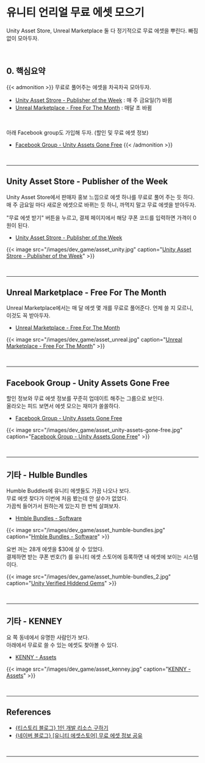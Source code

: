# 유니티 언리얼 무료 에셋 모으기


Unity Asset Store, Unreal Marketplace 둘 다 정기적으로 무료 에셋을 뿌린다. 빠짐 없이 모아두자.
<!--more-->


<br/>

## 0. 핵심요약

{{< admonition >}}
무료로 풀어주는 에셋을 차곡차곡 모아두자.
- [Unity Asset Strore - Publisher of the Week](https://assetstore.unity.com/publisher-sale) : 매 주 금요일(?) 바뀜
- [Unreal Marketplace - Free For The Month](https://www.unrealengine.com/marketplace/en-US/assets?tag=4910) : 매달 초 바뀜

<br/>

아래 Facebook group도 가입해 두자. (할인 및 무료 에셋 정보)
- [Facebook Group - Unity Assets Gone Free](https://www.facebook.com/groups/unityassetsgonefree)
{{< /admonition >}}

<br/>

---

## Unity Asset Store - Publisher of the Week
Unity Asset Store에서 판매자 홍보 느낌으로 에셋 하나를 무료로 풀어 주는 듯 하다. 매 주 금요일 마다 새로운 에셋으로 바뀌는 듯 하니, 까먹지 말고 무료 에셋을 받아두자.

"무료 에셋 받기" 버튼을 누르고, 결제 페이지에서 해당 쿠폰 코드를 입력하면 가격이 0원이 된다.  

- [Unity Asset Strore - Publisher of the Week](https://assetstore.unity.com/publisher-sale)

{{< image src="/images/dev_game/asset_unity.jpg" caption="[Unity Asset Strore - Publisher of the Week](https://assetstore.unity.com/publisher-sale)" >}}

<br/>

---

## Unreal Marketplace - Free For The Month

Unreal Marketplace에서는 매 달 에셋 몇 개를 무료로 풀어준다. 언제 쓸 지 모르니, 이것도 꼭 받아두자.  

- [Unreal Marketplace - Free For The Month](https://www.unrealengine.com/marketplace/en-US/assets?tag=4910)

{{< image src="/images/dev_game/asset_unreal.jpg" caption="[Unreal Marketplace - Free For The Month](https://www.unrealengine.com/marketplace/en-US/assets?tag=4910)" >}}

<br/>

---

## Facebook Group - Unity Assets Gone Free
할인 정보와 무료 에셋 정보를 꾸준히 업데이트 해주는 그룹으로 보인다.  
올라오는 피드 보면서 에셋 모으는 재미가 쏠쏠하다.

- [Facebook Group - Unity Assets Gone Free](https://www.facebook.com/groups/unityassetsgonefree)

{{< image src="/images/dev_game/asset_unity-assets-gone-free.jpg" caption="[Facebook Group - Unity Assets Gone Free](https://www.facebook.com/groups/unityassetsgonefree)" >}}

<br/>

---

## 기타 - Hulble Bundles
Humble Buddles에 유니티 에셋들도 가끔 나오나 보다.  
무료 에셋 찾다가 이번에 처음 봤는데 안 살수가 없었다.  
가끔씩 들어가서 원하는게 있는지 한 번씩 살펴보자.

- [Hmble Bundles - Software](https://www.humblebundle.com/software)

{{< image src="/images/dev_game/asset_humble-bundles.jpg" caption="[Hmble Bundles - Software](https://www.humblebundle.com/software)" >}}

요번 꺼는 28개 에셋을 $30에 살 수 있었다.  
결제하면 받는 쿠폰 번호(?) 를 유니티 에셋 스토어에 등록하면 내 에셋에 보이는 시스템이다.

{{< image src="/images/dev_game/asset_humble-bundles_2.jpg" caption="[Unity Verified Hiddend Gems](https://www.humblebundle.com/software/unity-hidden-gems-software)" >}}


<br/>

---

## 기타 - KENNEY
요 쪽 동네에서 유명한 사람인가 보다.  
아래에서 무료로 쓸 수 있는 에셋도 찾아볼 수 있다.

- [KENNY - Assets](https://www.kenney.nl/assets)

{{< image src="/images/dev_game/asset_kenney.jpg" caption="[KENNY - Assets](https://www.kenney.nl/assets)" >}}

<br/>

---

## References
- [{티스토리 블로그} 1인 개발 리소스 구하기](https://growy.tistory.com/19)
- [{네이버 블로그} [유니티 에셋스토어] 무료 에셋 정보 공유](https://m.blog.naver.com/wolf5160/223079947586?isInf=true)

<br/>

---
